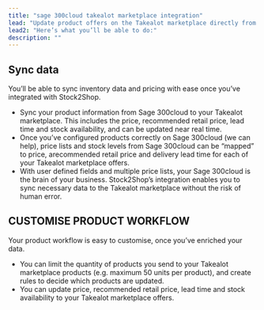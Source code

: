 ```yaml
---
title: "sage 300cloud takealot marketplace integration"
lead: "Update product offers on the Takealot marketplace directly from your Sage 300cloud. Stock2Shop’s simple integration will streamline your operation by reducing duplicate data capture, and ensuring your product information on Takealot is up to date."
lead2: "Here’s what you’ll be able to do:"
description: ""
---
```


Sync data
---------

You’ll be able to sync inventory data and pricing with ease once you’ve integrated with Stock2Shop.

*   Sync your product information from Sage 300cloud to your Takealot marketplace. This includes the price, recommended retail price, lead time and stock availability, and can be updated near real time.
*   Once you’ve configured products correctly on Sage 300cloud (we can help), price lists and stock levels from Sage 300cloud can be “mapped” to price, arecommended retail price and delivery lead time for each of your Takealot marketplace offers.
*   With user defined fields and multiple price lists, your Sage 300cloud is the brain of your business. Stock2Shop’s integration enables you to sync necessary data to the Takealot marketplace without the risk of human error.

CUSTOMISE PRODUCT WORKFLOW
--------------------------

Your product workflow is easy to customise, once you’ve enriched your data.

*   You can limit the quantity of products you send to your Takealot marketplace products (e.g. maximum 50 units per product), and create rules to decide which products are updated.
*   You can update price, recommended retail price, lead time and stock availability to your Takealot marketplace offers.
